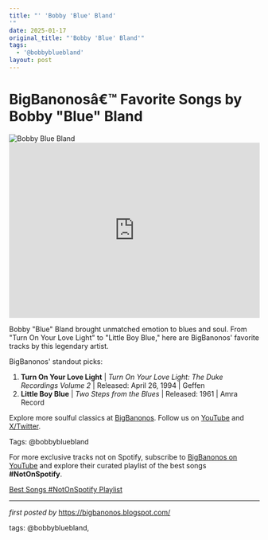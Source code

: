 ```yaml
---
title: "' 'Bobby 'Blue' Bland'
'"
date: 2025-01-17
original_title: "'Bobby 'Blue' Bland'"
tags:
  - '@bobbybluebland'
layout: post
---
```

<!-- Title of the Post -->
<h1 >BigBanonosâ€™ Favorite Songs by Bobby "Blue" Bland</h1> <!-- Featured Image -->
<div > <img src="https://i.scdn.co/image/ab67616d0000b27316483d14c501878422dbb8c5" alt="Bobby Blue Bland">
</div> <!-- Spotify Embed -->
<div > <iframe src="https://open.spotify.com/embed/playlist/2cL9RSHaSL7jbzjXUgxo8p?utm_source=generator" width="100%" height="352" frameBorder="0" allowfullscreen="" allow="autoplay; clipboard-write; encrypted-media; fullscreen; picture-in-picture" loading="lazy"></iframe>
</div> <!-- Introductory Text -->
<p >Bobby "Blue" Bland brought unmatched emotion to blues and soul. From "Turn On Your Love Light" to "Little Boy Blue," here are BigBanonos' favorite tracks by this legendary artist.</p> <!-- Song Highlights -->
<div > <p>BigBanonos' standout picks:</p> <ol> <li><strong>Turn On Your Love Light</strong> | <em>Turn On Your Love Light: The Duke Recordings Volume 2</em> | Released: April 26, 1994 | Geffen</li> <li><strong>Little Boy Blue</strong> | <em>Two Steps from the Blues</em> | Released: 1961 | Amra Record</li> </ol>
</div> <!-- Footer Links -->
<div > <p>Explore more soulful classics at <a href="https://bigbanonos.blogspot.com/" target="_blank">BigBanonos</a>. Follow us on <a href="https://www.youtube.com/@BigBanonos" target="_blank">YouTube</a> and <a href="https://x.com/bigbanonos" target="_blank">X/Twitter</a>.</p>
</div> <!-- Tags -->
<p >Tags: @bobbybluebland</p>


<!--Subscribe and Playlist Links-->
<div>
    <p>For more exclusive tracks not on Spotify, subscribe to <a href="https://www.youtube.com/@BigBanonos" target="_blank">BigBanonos on YouTube</a> and explore their curated playlist of the best songs <strong>#NotOnSpotify</strong>.</p>
    <p><a href="https://www.youtube.com/playlist?list=PLtuNtuTatqI0kFahUCbtbfenC_ET5O_tr" target="_blank">Best Songs #NotOnSpotify Playlist<br /></a></p></div>

<hr />

<p><em>first posted by</em> <a href="https://bigbanonos.blogspot.com/" rel="noopener" target="_new">https://bigbanonos.blogspot.com/</a></p>

<p>tags: @bobbybluebland,</p>
